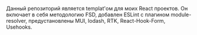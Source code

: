 Данный репозиторий является templat'ом для моих React проектов. Он включает в себя методологию FSD, добавлен ESLint с плагином module-resolver, предустановлены MUI, lodash, RTK, React-Hook-Form, Usehooks.
